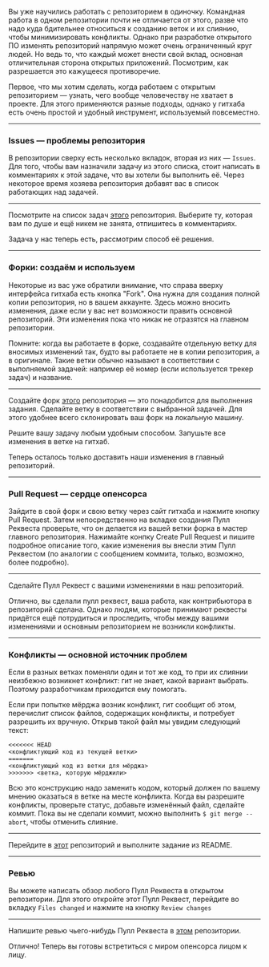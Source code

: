Вы уже научились работать с репозиторием в одиночку. Командная работа в одном репозитории почти не отличается от этого, разве что надо куда бдительнее относиться к созданию веток и их слиянию, чтобы минимизировать конфликты. Однако при разработке открытого ПО изменять репозиторий напрямую может очень ограниченный круг людей. Но ведь то, что каждый может внести свой вклад, основная отличительная сторона открытых приложений. Посмотрим, как разрешается это кажущееся противоречие.

Первое, что мы хотим сделать, когда работаем с открытым репозиторием — узнать, чего вообще человечеству не хватает в проекте. Для этого применяются разные подходы, однако у гитхаба есть очень простой и удобный инструмент, используемый повсеместно.

---

### Issues — проблемы репозитория
В репозитории сверху есть несколько вкладок, вторая из них — `Issues`. Для того, чтобы вам назначили задачу из этого списка, стоит написать в комментариях к этой задаче, что вы хотели бы выполнить её. Через некоторое время хозяева репозитория добавят вас в список работающих над задачей.

---

Посмотрите на список задач [этого](https://github.com/Tetrergeru/mmcs-wiki) репозитория. Выберите ту, которая вам по душе и ещё никем не занята, отпишитесь в комментариях.

Задача у нас теперь есть, рассмотрим способ её решения.

---

### Форки: создаём и используем
Некоторые из вас уже обратили внимание, что справа вверху интерфейса гитхаба есть кнопка "Fork". Она нужна для создания полной копии репозитория, но в вашем аккаунте. Здесь можно вносить изменения, даже если у вас нет возможности править основной репозиторий. Эти изменения пока что никак не отразятся на главном репозитории.

Помните: когда вы работаете в форке, создавайте отдельную ветку для вносимых изменений так, будто вы работаете не в копии репозитория, а в оригинале. Такие ветки обычно называют в соответствии с выполняемой задачей: например её номер (если используется трекер задач) и название.

---

Создайте форк [этого](https://github.com/Tetrergeru/mmcs-wiki) репозитория — это понадобится для выполнения задания. Сделайте ветку в соответствии с выбранной задачей. Для этого удобнее всего склонировать ваш форк на локальную машину.

Решите вашу задачу любым удобным способом. Запушьте все изменения в ветке на гитхаб.

Теперь осталось только доставить наши изменения в главный репозиторий.

---

### Pull Request — сердце опенсорса
Зайдите в свой форк и свою ветку через сайт гитхаба и нажмите кнопку Pull Request. Затем непосредственно на вкладке создания Пулл Реквеста проверьте, что он делается из вашей ветки форка в мастер главного репозитория. Нажимайте конпку Create Pull Request и пишите подробное описание того, какие изменения вы внесли этим Пулл Реквестом (по аналогии с сообщением коммита, только, возможно, более подробно).

---

Сделайте Пулл Реквест с вашими изменениями в наш репозиторий.

Отлично, вы сделали пулл реквест, ваша работа, как контрибьютора в репозиторий сделана. Однако людям, которые принимают реквесты придётся ещё потрудиться и проследить, чтобы между вашими изменениями и основным репозиторием не возникли конфликты.

---

### Конфликты — основной источник проблем
Если в разных ветках поменяли один и тот же код, то при их слиянии неизбежно возникнет конфликт: гит не знает, какой вариант выбрать. Поэтому разработчикам приходится ему помогать.

Если при попытке мёрджа возник конфликт, гит сообщит об этом, перечислит список файлов, содержащих конфликты, и потребует разрешить их вручную. Открыв такой файл мы увидим следующий текст:
```
<<<<<<< HEAD
<конфликтующий код из текущей ветки>
=======
<конфликтующий код из ветки для мёрджа>
>>>>>>> <ветка, которую мёрджили>
```
Всю это конструкцию надо заменить кодом, который должен по вашему мнению оказаться в ветке на месте конфликта. Когда вы разрешите конфликты, проверьте статус, добавьте изменённый файл, сделайте коммит. Пока вы не сделали коммит, можно выполнить `$ git merge --abort`, чтобы отменить слияние.

---

Перейдите в [этот](https://github.com/Tetrergeru/git-test) репозиторий и выполните задание из README.

---

### Ревью
Вы можете написать обзор любого Пулл Реквеста в открытом репозитории. Для этого откройте этот Пулл Реквест, перейдите во вкладку `Files changed` и нажмите на кнопку `Review changes`

---

Напишите ревью чьего-нибудь Пулл Реквеста в [этом](https://github.com/Tetrergeru/mmcs-wiki) репозитории. 

Отлично! Теперь вы готовы встретиться с миром опенсорса лицом к лицу.
